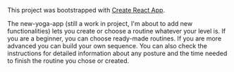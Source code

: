 This project was bootstrapped with [Create React App](https://github.com/facebook/create-react-app).

The new-yoga-app (still a work in project, I'm about to add new functionalities) lets you create or choose a routine whatever your level is. If you are a beginner, you can choose ready-made routines. If you are more advanced you can build your own sequence. You can also check the instructions for detailed information about any posture and the time needed to finish the routine you chose or created.
